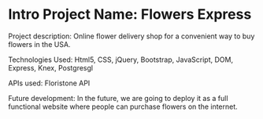 # Intro Project Name: Flowers Express

Project description: Online flower delivery shop for a convenient way to buy flowers in the USA.

Technologies Used: Html5, CSS, jQuery, Bootstrap, JavaScript, DOM, Express, Knex, Postgresgl

APIs used: Floristone API

Future development: In the future, we are going to deploy it as a full functional website where people can purchase flowers on the internet.
